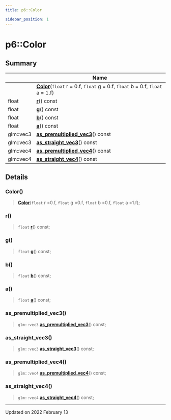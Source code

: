 ```yaml
---
title: p6::Color

sidebar_position: 1
---
```


# p6::Color







## Summary

|                | Name           |
| -------------- | -------------- |
| | **[Color](/reference/Types/color#color)**(`float` r = 0.f, `float` g = 0.f, `float` b = 0.f, `float` a = 1.f) |
| float | **[r](/reference/Types/color#r)**() const |
| float | **[g](/reference/Types/color#g)**() const |
| float | **[b](/reference/Types/color#b)**() const |
| float | **[a](/reference/Types/color#a)**() const |
| glm::vec3 | **[as_premultiplied_vec3](/reference/Types/color#as_premultiplied_vec3)**() const |
| glm::vec3 | **[as_straight_vec3](/reference/Types/color#as_straight_vec3)**() const |
| glm::vec4 | **[as_premultiplied_vec4](/reference/Types/color#as_premultiplied_vec4)**() const |
| glm::vec4 | **[as_straight_vec4](/reference/Types/color#as_straight_vec4)**() const |
## Details


### Color()

> **[Color](/reference/Types/color#color)**(`float` r =0.f, `float` g =0.f, `float` b =0.f, `float` a =1.f);



### r()

> `float` **[r](/reference/Types/color#r)**() const;



### g()

> `float` **[g](/reference/Types/color#g)**() const;



### b()

> `float` **[b](/reference/Types/color#b)**() const;



### a()

> `float` **[a](/reference/Types/color#a)**() const;



### as_premultiplied_vec3()

> `glm::vec3` **[as_premultiplied_vec3](/reference/Types/color#as_premultiplied_vec3)**() const;



### as_straight_vec3()

> `glm::vec3` **[as_straight_vec3](/reference/Types/color#as_straight_vec3)**() const;



### as_premultiplied_vec4()

> `glm::vec4` **[as_premultiplied_vec4](/reference/Types/color#as_premultiplied_vec4)**() const;



### as_straight_vec4()

> `glm::vec4` **[as_straight_vec4](/reference/Types/color#as_straight_vec4)**() const;



-------------------------------

Updated on 2022 February 13